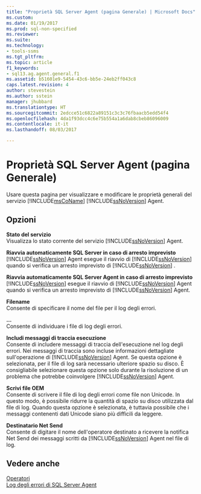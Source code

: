 ```yaml
---
title: "Proprietà SQL Server Agent (pagina Generale) | Microsoft Docs"
ms.custom: 
ms.date: 01/19/2017
ms.prod: sql-non-specified
ms.reviewer: 
ms.suite: 
ms.technology:
- tools-ssms
ms.tgt_pltfrm: 
ms.topic: article
f1_keywords:
- sql13.ag.agent.general.f1
ms.assetid: b51601e9-5454-43c6-bb5e-24eb2ff043c8
caps.latest.revision: 4
author: stevestein
ms.author: sstein
manager: jhubbard
ms.translationtype: HT
ms.sourcegitcommit: 2edcce51c6822a89151c3c3c76fbaacb5edd54f4
ms.openlocfilehash: 4da1f93dcc4c6e75b554a1a6dab8cbeb86096009
ms.contentlocale: it-it
ms.lasthandoff: 08/03/2017

---
```

# <a name="sql-server-agent-properties-general-page"></a>Proprietà SQL Server Agent (pagina Generale)
Usare questa pagina per visualizzare e modificare le proprietà generali del servizio [!INCLUDE[msCoName](../../includes/msconame_md.md)] [!INCLUDE[ssNoVersion](../../includes/ssnoversion_md.md)] Agent.  
  
## <a name="options"></a>Opzioni  
**Stato del servizio**  
Visualizza lo stato corrente del servizio [!INCLUDE[ssNoVersion](../../includes/ssnoversion_md.md)] Agent.  
  
**Riavvia automaticamente SQL Server in caso di arresto imprevisto**  
[!INCLUDE[ssNoVersion](../../includes/ssnoversion_md.md)] Agent esegue il riavvio di [!INCLUDE[ssNoVersion](../../includes/ssnoversion_md.md)] quando si verifica un arresto imprevisto di [!INCLUDE[ssNoVersion](../../includes/ssnoversion_md.md)] .  
  
**Riavvia automaticamente SQL Server Agent in caso di arresto imprevisto**  
[!INCLUDE[ssNoVersion](../../includes/ssnoversion_md.md)] esegue il riavvio di [!INCLUDE[ssNoVersion](../../includes/ssnoversion_md.md)] Agent quando si verifica un arresto imprevisto di [!INCLUDE[ssNoVersion](../../includes/ssnoversion_md.md)] Agent.  
  
**Filename**  
Consente di specificare il nome del file per il log degli errori.  
  
**...**  
Consente di individuare i file di log degli errori.  
  
**Includi messaggi di traccia esecuzione**  
Consente di includere messaggi di traccia dell'esecuzione nel log degli errori. Nei messaggi di traccia sono incluse informazioni dettagliate sull'operazione di [!INCLUDE[ssNoVersion](../../includes/ssnoversion_md.md)] Agent. Se questa opzione è selezionata, per il file di log sarà necessario ulteriore spazio su disco. È consigliabile selezionare questa opzione solo durante la risoluzione di un problema che potrebbe coinvolgere [!INCLUDE[ssNoVersion](../../includes/ssnoversion_md.md)] Agent.  
  
**Scrivi file OEM**  
Consente di scrivere il file di log degli errori come file non Unicode. In questo modo, è possibile ridurre la quantità di spazio su disco utilizzata dal file di log. Quando questa opzione è selezionata, è tuttavia possibile che i messaggi contenenti dati Unicode siano più difficili da leggere.  
  
**Destinatario Net Send**  
Consente di digitare il nome dell'operatore destinato a ricevere la notifica Net Send dei messaggi scritti da [!INCLUDE[ssNoVersion](../../includes/ssnoversion_md.md)] Agent nel file di log.  
  
## <a name="see-also"></a>Vedere anche  
[Operatori](../../ssms/agent/operators.md)  
[Log degli errori di SQL Server Agent](../../ssms/agent/sql-server-agent-error-log.md)  
  

